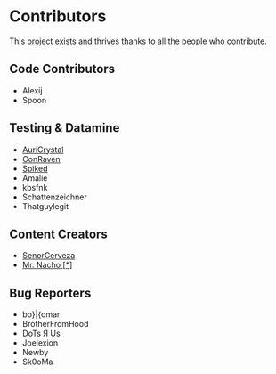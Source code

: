 # Contributors

This project exists and thrives thanks to all the people who contribute.

## Code Contributors

- Alexij
- Spoon

## Testing & Datamine

- [AuriCrystal](https://www.youtube.com/@AuriCrystal/)
- [ConRaven](https://www.youtube.com/c/ConstantineRavens)
- [Spiked](https://www.youtube.com/@newspiked7385)
- Amalie
- kbsfnk
- Schattenzeichner
- Thatguylegit

## Content Creators

- [SenorCerveza](https://www.youtube.com/@SenorCerveza)
- [Mr. Nacho [\*] ](https://www.youtube.com/@Mr-Nacho420)

## Bug Reporters

- bo}|{omar
- BrotherFromHood
- DoTs Я Us
- Joelexion
- Newby
- Sk0oMa
